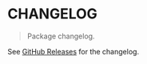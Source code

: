 # CHANGELOG

> Package changelog.

See [GitHub Releases](https://github.com/stdlib-js/utils-inherited-enumerable-property-symbols/releases) for the changelog.